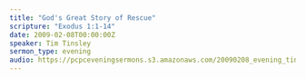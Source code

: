 ```yaml
---
title: "God's Great Story of Rescue"
scripture: "Exodus 1:1-14"
date: 2009-02-08T00:00:00Z
speaker: Tim Tinsley
sermon_type: evening
audio: https://pcpceveningsermons.s3.amazonaws.com/20090208_evening_tinsley.mp3 
---
```



